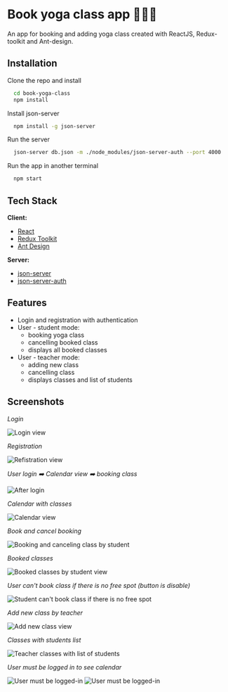 # Book yoga class app 📅🧘‍♀️

An app for booking and adding yoga class created with ReactJS, Redux-toolkit and Ant-design.

## Installation

Clone the repo and install 

```bash
  cd book-yoga-class
  npm install
```

Install json-server

```bash
  npm install -g json-server
```

Run the server

```bash
  json-server db.json -m ./node_modules/json-server-auth --port 4000
```

Run the app in another terminal

```bash
  npm start
```

## Tech Stack

**Client:**

- [React](https://reactjs.org/)
- [Redux Toolkit](https://redux-toolkit.js.org/)
- [Ant Design](https://ant.design/)

**Server:**

- [json-server](https://github.com/typicode/json-server)
- [json-server-auth](https://github.com/jeremyben/json-server-auth)

## Features

- Login and registration with authentication
- User - student mode:
  - booking yoga class
  - cancelling booked class
  - displays all booked classes
- User - teacher mode:
  - adding new class
  - cancelling class
  - displays classes and list of students

## Screenshots

*Login*

![Login view](img/Login-page.png)

*Registration*

![Refistration view](img/Registration-page.png)

*User login ➡️ Calendar view ➡️ booking class*

![After login](img/Login-to-calendar.gif)

*Calendar with classes*

![Calendar view](img/Calendar.png)

*Book and cancel booking*

![Booking and canceling class by student](img/Book-class-and-cancell.gif)

*Booked classes*

![Booked classes by student view](img/Student-classes.png)

*User can't book class if there is no free spot (button is disable)*

![Student can't book class if there is no free spot](img/Booked-class.png)

*Add new class by teacher*

![Add new class view](img/Add-new-class.png)

*Classes with students list*

![Teacher classes with list of students](img/List-of-students.gif)

*User must be logged in to see calendar*

![User must be logged-in](img/User-must-be-logged-in.gif)
![User must be logged-in](img/Warning.png)